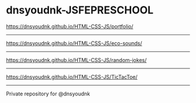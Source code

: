 # dnsyoudnk-JSFEPRESCHOOL
https://dnsyoudnk.github.io/HTML-CSS-JS/portfolio/
***
https://dnsyoudnk.github.io/HTML-CSS-JS/eco-sounds/
***
https://dnsyoudnk.github.io/HTML-CSS-JS/random-jokes/
***
https://dnsyoudnk.github.io/HTML-CSS-JS/TicTacToe/
***
Private repository for @dnsyoudnk
